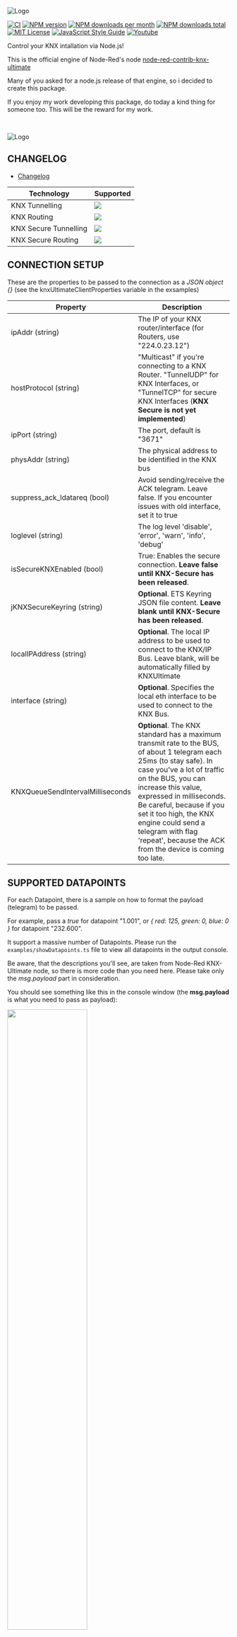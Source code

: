 ![Logo](img/logo-big.png)

[![CI](https://github.com/Supergiovane/KNXUltimate/actions/workflows/ci.yml/badge.svg)](https://github.com/Supergiovane/KNXUltimate/actions/workflows/ci.yml)
[![NPM version][npm-version-image]][npm-url]
[![NPM downloads per month][npm-downloads-month-image]][npm-url]
[![NPM downloads total][npm-downloads-total-image]][npm-url]
[![MIT License][license-image]][license-url]
[![JavaScript Style Guide](https://img.shields.io/badge/code_style-standard-brightgreen.svg)](https://standardjs.com)
[![Youtube][youtube-image]][youtube-url]

Control your KNX intallation via Node.js!  

This is the official engine of Node-Red's node [node-red-contrib-knx-ultimate](https://flows.nodered.org/node/node-red-contrib-knx-ultimate)  

Many of you asked for a node.js release of that engine, so i decided to create this package.  

If you enjoy my work developing this package, do today a kind thing for someone too. This will be the reward for my work.  

<br/>

![Logo](img/readmemain.png)

## CHANGELOG

- [Changelog](https://github.com/Supergiovane/knxultimate/blob/master/CHANGELOG.md)

| Technology            | Supported                                                            |
| --------------------- | -------------------------------------------------------------------- |
| KNX Tunnelling        | ![](https://placehold.co/200x20/green/white?text=YES)                |
| KNX Routing           | ![](https://placehold.co/200x20/green/white?text=YES)                |
| KNX Secure Tunnelling | ![](https://placehold.co/200x20/orange/white?text=UNDER+DEVELOPMENT) |
| KNX Secure Routing    | ![](https://placehold.co/200x20/red/white?text=NO)                   |

## CONNECTION SETUP

These are the properties to be passed to the connection as a *JSON object {}* (see the knxUltimateClientProperties variable in the exsamples)

| Property                         | Description                                                                                          |
| -------------------------------- | ---------------------------------------------------------------------------------------------------- |
| ipAddr (string)                  | The IP of your KNX router/interface (for Routers, use "224.0.23.12")                                 |
| hostProtocol (string)            | "Multicast" if you're connecting to a KNX Router. "TunnelUDP" for KNX Interfaces, or "TunnelTCP" for secure KNX Interfaces (**KNX Secure is not yet implemented**) |
| ipPort (string)                  | The port, default is "3671"                                                                          |
| physAddr (string)                | The physical address to be identified in the KNX bus                                                 |
| suppress_ack_ldatareq (bool)     | Avoid sending/receive the ACK telegram. Leave false. If you encounter issues with old interface, set it to true |
| loglevel (string)                | The log level 'disable', 'error', 'warn', 'info', 'debug'                                            |
| isSecureKNXEnabled (bool)        | True: Enables the secure connection. **Leave false until KNX-Secure has been released**.             |
| jKNXSecureKeyring (string)       | **Optional**. ETS Keyring JSON file content. **Leave blank until KNX-Secure has been released**.                   |
| localIPAddress (string)          | **Optional**. The local IP address to be used to connect to the KNX/IP Bus. Leave blank, will be automatically filled by KNXUltimate |
| interface (string)               | **Optional**. Specifies the local eth interface to be used to connect to the KNX Bus.                |
| KNXQueueSendIntervalMilliseconds | **Optional**. The KNX standard has a maximum transmit rate to the BUS, of about 1 telegram each 25ms (to stay safe). In case you've a lot of traffic on the BUS, you can increase this value, expressed in milliseconds. Be careful, because if you set it too high, the KNX engine could send a telegram with flag 'repeat', because the ACK from the device is coming too late. |

## SUPPORTED DATAPOINTS

For each Datapoint, there is a sample on how to format the payload (telegram) to be passed.<br/>

For example, pass a *true* for datapoint "1.001", or *{ red: 125, green: 0, blue: 0 }* for datapoint "232.600".<br/>

It support a massive number of Datapoints. Please run the <code>examples/showDatapoints.ts</code> file to view all datapoints in the output console.<br/>

Be aware, that the descriptions you'll see, are taken from Node-Red KNX-Ultimate node, so there is more code than you need here. Please take only the *msg.payload* part in consideration.<br/>

You should see something like this in the console window (the **msg.payload** is what you need to pass as payload):

<img src='https://raw.githubusercontent.com/Supergiovane/knxultimate/master/img/dpt.png' width='60%'>

## METHODS/PROPERTIES OF KNXULTIMATE

| Method                             | Description                                                                                          |
| ---------------------------------- | ---------------------------------------------------------------------------------------------------- |
| .Connect()                         | Connects to the KNX Gateway                                                                          |
| .Disconnect()                      | Gracefully disconnects from the KNX Gateway                                                          |
| .write (GA, payload, datapoint)    | Sends a WRITE telegram to the BUS. **GA** is the group address (for example "0/0/1"), **payload** is the value you want to send (for example true), **datapoint** is a string representing the datapoint (for example "5.001") |
| .writeRaw (GA, payload, datapoint) | Sends a WRITE telegram to the BUS. **GA** is the group address (for example "0/0/1"), **payload** is the buffer you want to send, **datapoint** is a string representing the datapoint (for example "5.001") |
| .respond (GA, payload, datapoint)  | Sends a RESPONSE telegram to the BUS. **GA** is the group address (for example "0/0/1"), **payload** is the value you want to send (for example true), **datapoint** is a string representing the datapoint (for example "5.001") |
| .read (GA)                         | Sends a READ telegram to the BUS. **GA** is the group address (for example "0/0/1").                 |
| . discover()                        | Sends a discover request on the KNX default multicast port and returns the results as an array. This is an async method. See the example in the **examples** folder |
| .getGatewayDescription()           | Sends a gateway description request. It works after an established connection. The async results will be sent to the *descriptionResponse* event. There is an example in the **examples** folder named **gatewaydescription.ts** . |

| Property       | Description                                                                                          |
| -------------- | ---------------------------------------------------------------------------------------------------- |
| .isConnected() | Returns **true** if you the client is connected to the KNX Gateway Router/Interface, **false** if not connected. |
| .clearToSend   | **true** if you can send a telegram, **false** if the client is still waiting for the last telegram's ACK or whenever the client cannot temporary send the telegram. In tunneling mode, you could also refer to the event **KNXClientEvents.ackReceived**, that is fired everytime a telegram has been succesfully acknowledge or not acknowledge. See the sample.js file. |
| .channelID     | The actual Channel ID. Only defined after a successfull connection                                   |

## EVENTS

List of events raised by KNXultimate, in proper order. For the signatures, please see the **examples** folder.

| Event        | Description                                                                                          |
| ------------ | ---------------------------------------------------------------------------------------------------- |
| connecting   | KNXUltimate is connecting to the KNX/IP Gateway. Please wait for the *connected* event to start sending KNX telegrams. |
| connected    | KNXUltimate has successfully connected with the KNX/IP Gateway.                                      |
| indication   | KNXUltimate has received a KNX telegram, that's avaiable in te the **datagram** variable. Please see the examples. |
| ackReceived  | Ack telegram from KNX/IP Gateway has been received. This confirms that the telegram sent by KNXUltimate has reached the KNX/IP Gateway successfully. |
| disconnected | The KNX connection has been disconnected.                                                            |
| close        | The main KNXUltimate socket has been closed.                                                         |
| error        | KNXUltimate has raised an error. The error description is provided as well.                         |
| descriptionResponse | Gather the *getGatewayDescription* responses. There is an example in the **examples** folder named **gatewaydescription.ts** . |

## LOG STREAM


KNXUltimate logging is managed by [Winston](https://github.com/winstonjs/winston) logger. In case you want to intercept library logs you can use our `logStram` exported from default entrypoint. Example:
```typescript
import { logStream } from 'knxultimate'  

logStream.on('data', (log) => {  
    // handle log  
    if(log.level === 'ERROR)  
        console.log(`${log.timestamp} ${log.message}`)  
}) 
```

| Field                          | Description                                                   |
| ------------------------------ | ------------------------------------------------------------- |
| timestamp                      | ISO formatted date (YYYY-MM-DD HH:mm:ss.SSS)                  |
| level                          | Log level in uppercase (ERROR, WARN, INFO, DEBUG)             |
| label                          | Module name in uppercase (specified when creating logger)      |
| message                        | Log message content                                           |
| stack                          | Error stack trace (only present for errors)                   |

### Log Levels

| Level                          | Description                                                   |
| ------------------------------ | ------------------------------------------------------------- |
| disable                        | No logging                                                    |
| error                          | Only logs errors                                             |
| warn                          | Logs errors and warnings                                      |
| info                          | Logs normal operations                                        |
| debug                         | Logs detailed information                                     |
| trace                         | Most verbose logging level                                    |

For a complete example of logging usage, see [logging.ts](./examples/logging.ts) in the examples folder.

## DECONDING THE TELEGRAMS FROM BUS

Decoding is very simple.

Just require the dptlib and use it to decode the RAW telegram

```javascript
import { dptlib } from "knxultimate";
let dpt = dptlib.resolve("1.001");
let jsValue = dptlib.fromBuffer(RAW VALUE (SEE SAMPLES), dpt); // THIS IS THE DECODED VALUE
```

## EXAMPLES

You can find all examples in the [examples](./examples/) folder:

- [sample](./examples/sample.ts) - A full featured example that shows how to connect to the KNX bus and send/receive telegrams. **WARNING** this sends data to your KNX BUS!
- [showDatapoints](./examples/showDatapoints.ts) - List all supported Datapoints in the output console, as well as the help code on how the payload's value is constructed, for each datapoint type. This writes nothing to the KNX BUS, you can run it safely.
- [simpleSample](./examples/simpleSample.ts) - A simple example that shows how to connect to the KNX bus and send a telegram. **WARNING** this sends data to your KNX BUS!
- [discovery](./examples/discovery.ts) - A simple example that shows how to discover KNX devices on the network.
- [test-toggle](./examples/test-toggle.ts) - An interactive example that shows how to toggle a switch on/off. **WARNING** this sends data to your KNX BUS!
- [logging](./examples/logging.ts) - Shows how to use the logging system and capture log messages.
- [gatewaydescription](./examples/gatewaydescription.ts) - Discover all gateways on your network and shows the details (name, mac address, etc...).

<br/>

## HOW TO COLLABORATE

If you want to help us in this project, you're wellcome!  

Please refer to the development page.

- [Development's page](https://github.com/Supergiovane/knxultimate/blob/master/DEVELOPMENT.md)

<br/>

## SUGGESTION

>

> Why not to try Node-Red <https://nodered.org> and the awesome KNX-Ultimate node <https://flows.nodered.org/node/node-red-contrib-knx-ultimate> ?

<br/>

<img src='https://raw.githubusercontent.com/Supergiovane/knxultimate/master/img/nodered.png' width='90%'>

<br/>
<br/>

![Logo](https://raw.githubusercontent.com/Supergiovane/node-red-contrib-knx-ultimate/master/img/wiki/flags/madeinitaly.png)

[license-image]: https://img.shields.io/badge/license-MIT-blue.svg

[license-url]: https://github.com/Supergiovane/knxultimate/master/LICENSE

[npm-url]: https://npmjs.org/package/knxultimate

[npm-version-image]: https://img.shields.io/npm/v/knxultimate.svg

[npm-downloads-month-image]: https://img.shields.io/npm/dm/knxultimate.svg

[npm-downloads-total-image]: https://img.shields.io/npm/dt/knxultimate.svg

[youtube-image]: https://img.shields.io/badge/Visit%20me-Youtube-red

[youtube-url]: https://www.youtube.com/channel/UCA9RsLps1IthT7fDSeUbRZw/playlists